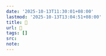 ```yaml
---
date: '2025-10-13T11:30:01+08:00'
lastmod: '2025-10-13T13:04:51+08:00'
title: 󰤆
url: 󰤆
tags: []
src:
note:
---
```

